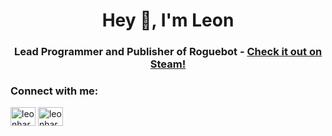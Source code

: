 <h1 align="center">Hey 👋, I'm Leon</h1>
<h3 align="center">Lead Programmer and Publisher of Roguebot - <a href="https://store.steampowered.com/app/2356930/Roguebot/">Check it out on Steam!</a></h3>

<h3 align="left">Connect with me:</h3>
<p align="left">
<a href="https://instagram.com/leonhard.robin" target="blank"><img align="center" src="https://raw.githubusercontent.com/rahuldkjain/github-profile-readme-generator/master/src/images/icons/Social/instagram.svg" alt="leonhard.robin" height="30" width="40" /></a>
<a href="https://www.youtube.com/channel/UC6kv0v5pPjFVtjcqO9KKlTQ" target="blank"><img align="center" src="https://raw.githubusercontent.com/rahuldkjain/github-profile-readme-generator/master/src/images/icons/Social/youtube.svg" alt="leonhard schnaitl" height="30" width="40" /></a>
</p>
